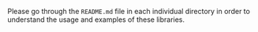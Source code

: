 Please go through the `README.md` file in each individual directory in order to understand the usage and examples of these libraries.
